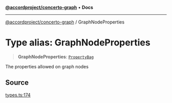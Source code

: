[**@accordproject/concerto-graph**](../README.md) • **Docs**

***

[@accordproject/concerto-graph](../README.md) / GraphNodeProperties

# Type alias: GraphNodeProperties

> **GraphNodeProperties**: [`PropertyBag`](PropertyBag.md)

The properties allowed on graph nodes

## Source

[types.ts:174](https://github.com/accordproject/lab-concerto-graph/blob/7906621d6d0601d49217ffdd5ad64cfc20af0507/src/types.ts#L174)
